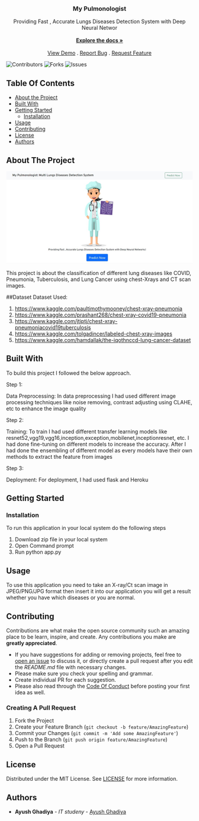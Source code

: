 <br/>
<p align="center">
  <a href="https://github.com/ghadiyaaysh17601/MyPulmonologist">
    
  </a>

  <h3 align="center">My Pulmonologist</h3>

  <p align="center">
    Providing Fast , Accurate Lungs Diseases Detection System with Deep Neural Networ
    <br/>
    <br/>
    <a href="https://github.com/ghadiyaaysh17601/MyPulmonologist"><strong>Explore the docs »</strong></a>
    <br/>
    <br/>
    <a href="http://mypulmonologist.herokuapp.com">View Demo</a>
    .
    <a href="https://github.com/ghadiyaaysh17601/MyPulmonologist/issues">Report Bug</a>
    .
    <a href="https://github.com/ghadiyaaysh17601/MyPulmonologist/issues">Request Feature</a>
  </p>
</p>

![Contributors](https://img.shields.io/github/contributors/ghadiyaaysh17601/MyPulmonologist?color=dark-green) ![Forks](https://img.shields.io/github/forks/ghadiyaaysh17601/MyPulmonologist?style=social) ![Issues](https://img.shields.io/github/issues/ghadiyaaysh17601/MyPulmonologist) 

## Table Of Contents

* [About the Project](#about-the-project)
* [Built With](#built-with)
* [Getting Started](#getting-started)
  * [Installation](#installation)
* [Usage](#usage)
* [Contributing](#contributing)
* [License](#license)
* [Authors](#authors)

## About The Project

![Screen Shot](logo.jpg)

This project is about the classification of different lung diseases like COVID, Pneumonia, Tuberculosis, and Lung Cancer using chest-Xrays and CT scan images.

##Dataset
Dataset Used:
1. https://www.kaggle.com/paultimothymooney/chest-xray-pneumonia
2. https://www.kaggle.com/prashant268/chest-xray-covid19-pneumonia
3. https://www.kaggle.com/jtiptj/chest-xray-pneumoniacovid19tuberculosis
4. https://www.kaggle.com/tolgadincer/labeled-chest-xray-images
5. https://www.kaggle.com/hamdallak/the-iqothnccd-lung-cancer-dataset

## Built With

To build this project I followed the below approach.

Step 1:

Data Preprocessing: In data preprocessing I had used different image processing techniques like noise removing, contrast adjusting using CLAHE, etc to enhance the image quality

Step 2:

Training: To train I had used different transfer learning models like resnet52,vgg19,vgg16,inception,exception,mobilenet,inceptionresnet, etc. I had done fine-tuning on different models to increase the accuracy. After I had done the ensembling of different model as every models have their own methods to extract the feature from images

Step 3:

Deployment: For deployment, I had used flask and Heroku

## Getting Started


### Installation

To run this application in your local system do the following steps
1. Download zip file in your local system
2. Open Command prompt
3. Run python app.py

## Usage

To use this application you need to take an X-ray/Ct scan image in JPEG/PNG/JPG format then insert it into our application you will get a result whether you have which diseases or you are normal.


## Contributing

Contributions are what make the open source community such an amazing place to be learn, inspire, and create. Any contributions you make are **greatly appreciated**.
* If you have suggestions for adding or removing projects, feel free to [open an issue](https://github.com/ghadiyaaysh17601/MyPulmonologist/issues/new) to discuss it, or directly create a pull request after you edit the *README.md* file with necessary changes.
* Please make sure you check your spelling and grammar.
* Create individual PR for each suggestion.
* Please also read through the [Code Of Conduct](https://github.com/ghadiyaaysh17601/MyPulmonologist/blob/main/CODE_OF_CONDUCT.md) before posting your first idea as well.

### Creating A Pull Request

1. Fork the Project
2. Create your Feature Branch (`git checkout -b feature/AmazingFeature`)
3. Commit your Changes (`git commit -m 'Add some AmazingFeature'`)
4. Push to the Branch (`git push origin feature/AmazingFeature`)
5. Open a Pull Request

## License

Distributed under the MIT License. See [LICENSE](https://github.com/ghadiyaaysh17601/MyPulmonologist/blob/main/LICENSE.md) for more information.

## Authors

* **Ayush Ghadiya** - *IT studeny* - [Ayush Ghadiya](https://github.com/ghadiyaaysh17601) 



